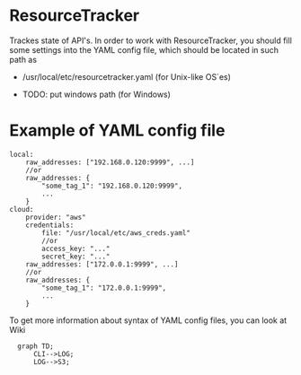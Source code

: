 # ResourceTracker

Trackes state of API's. In order to work with ResourceTracker, you should fill some settings into the YAML config file, which should be located in such path as

- /usr/local/etc/resourcetracker.yaml (for Unix-like OS`es)

- TODO: put windows path (for Windows)

# Example of YAML config file

```
local:
	raw_addresses: ["192.168.0.120:9999", ...] 
	//or
	raw_addresses: {
		"some_tag_1": "192.168.0.120:9999",
		...
	}
cloud:
	provider: "aws"
	credentials:
		file: "/usr/local/etc/aws_creds.yaml"
		//or
		access_key: "..."
		secret_key: "..."
	raw_addresses: ["172.0.0.1:9999", ...]
	//or
	raw_addresses: {	
		"some_tag_1": "172.0.0.1:9999",
		...
	}
```

To get more information about syntax of YAML config files, you can look at Wiki

```mermaid
  graph TD;
      CLI-->LOG;
      LOG-->S3;
```